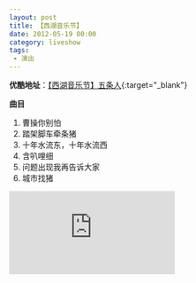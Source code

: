 ```yaml
---
layout: post
title: 【西湖音乐节】
date: 2012-05-19 00:00
category: liveshow
tags:
 - 演出
---
```


**优酷地址**：[【西湖音乐节】五条人](https://v.youku.com/v_show/id_XOTMyMjcxMjU2.html){:target="_blank"}

**曲目**

1. 曹操你别怕
2. 踏架脚车牵条猪
3. 十年水流东，十年水流西
4. 含叭哩细
5. 问题出现我再告诉大家
6. 城市找猪

<div class="iframe-container"><iframe class="responsive-iframe" src='https://player.youku.com/embed/XOTMyMjcxMjU2'  frameborder="no" allow="accelerometer; autoplay; clipboard-write; encrypted-media; gyroscope; picture-in-picture" allowfullscreen="true"></iframe></div>